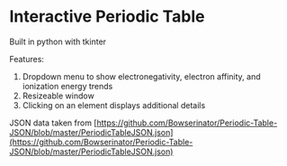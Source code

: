 # Interactive Periodic Table

Built in python with tkinter

Features:

1. Dropdown menu to show electronegativity, electron affinity, and ionization energy trends
2. Resizeable window
3. Clicking on an element displays additional details

JSON data taken from [https://github.com/Bowserinator/Periodic-Table-JSON/blob/master/PeriodicTableJSON.json](https://github.com/Bowserinator/Periodic-Table-JSON/blob/master/PeriodicTableJSON.json)
